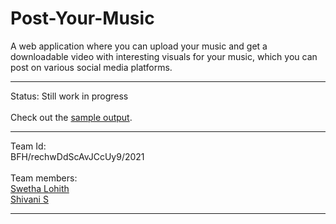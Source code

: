 # Post-Your-Music
A web application where you can upload your music and get a downloadable video with interesting visuals for your music, which you can post on various social media platforms.
<br>
<hr>
Status: Still work in progress
<br><br>
Check out the <a href = "https://github.com/ShivaniSSS/Post-Your-Music/blob/main/Sample%20audios%20and%20videos/sample_output.mp4">sample output</a>.
<hr>
Team Id:
<br>
 BFH/rechwDdScAvJCcUy9/2021
<br><br>
Team members:
<br>
<a href =  "http://github.com/swethalohith">Swetha Lohith</a>
<br>
<a href =  "http://github.com/ShivaniSSS">Shivani S</a>
<hr>

